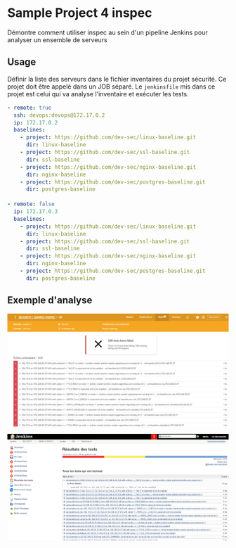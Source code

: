 # Sample Project 4 inspec

Démontre comment utiliser inspec au sein d'un pipeline Jenkins pour analyser un ensemble de serveurs

## Usage

Définir la liste des serveurs dans le fichier inventaires du projet sécurité. Ce projet doit être appelé dans un JOB séparé. Le `jenkinsfile` mis dans ce projet est celui qui va analyse l'inventaire et exécuter les tests.

```yaml
- remote: true
  ssh: devops:devops@172.17.0.2
  ip: 172.17.0.2
  baselines:
    - project: https://github.com/dev-sec/linux-baseline.git
      dir: linux-baseline
    - project: https://github.com/dev-sec/ssl-baseline.git
      dir: ssl-baseline
    - project: https://github.com/dev-sec/nginx-baseline.git
      dir: nginx-baseline
    - project: https://github.com/dev-sec/postgres-baseline.git
      dir: postgres-baseline

- remote: false
  ip: 172.17.0.3
  baselines:
    - project: https://github.com/dev-sec/linux-baseline.git
      dir: linux-baseline
    - project: https://github.com/dev-sec/ssl-baseline.git
      dir: ssl-baseline
    - project: https://github.com/dev-sec/nginx-baseline.git
      dir: nginx-baseline
    - project: https://github.com/dev-sec/postgres-baseline.git
      dir: postgres-baseline
```

## Exemple d'analyse

![Exemple d'analyse avec le plugin digitl ocean](/docs/analyse.png "Exemple d'analyse avec le plugin digitl ocean")

![Exemple d'analyse avec le plugin Junit](/docs/analyse2.png "Exemple d'analyse avec le plugin digitl ocean")